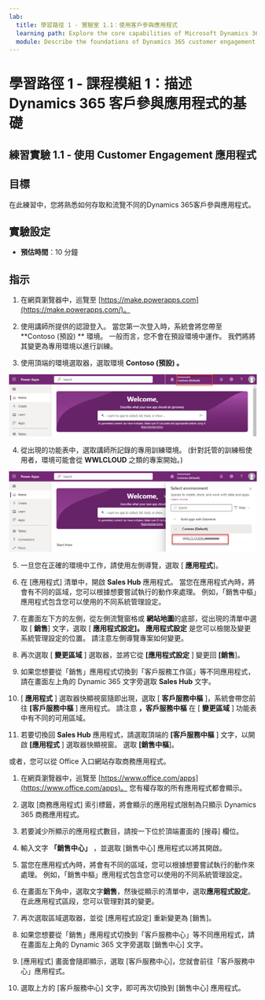 ```yaml
---
lab:
  title: 學習路徑 1 - 實驗室 1.1：使用客戶參與應用程式
  learning path: Explore the core capabilities of Microsoft Dynamics 365 customer engagement apps
  module: Describe the foundations of Dynamics 365 customer engagement apps
---
```


學習路徑 1 - 課程模組 1：描述 Dynamics 365 客戶參與應用程式的基礎
========================

## 練習實驗 1.1 - 使用 Customer Engagement 應用程式 

## 目標

在此練習中，您將熟悉如何存取和流覽不同的Dynamics 365客戶參與應用程式。 

## 實驗設定

  - **預估時間**：10 分鐘

## 指示

1. 在網頁瀏覽器中，巡覽至 [https://make.powerapps.com](https://make.powerapps.com/)。 

2. 使用講師所提供的認證登入。 當您第一次登入時，系統會將您帶至 **Contoso (預設) ** 環境。 一般而言，您不會在預設環境中運作。 我們將將其變更為專用環境以進行訓練。 

3.  使用頂端的環境選取器，選取環境 **Contoso (預設) 。** 

![選取環境](media/lab-11-work-with-customer-engagement-apps-01.png)

4. 從出現的功能表中，選取講師所記錄的專用訓練環境。  (針對託管的訓練租使用者，環境可能會從 **WWLCLOUD** 之類的專案開始。) 

![驗證環境](media/lab-11-work-with-customer-engagement-apps-02.png)

5. 一旦您在正確的環境中工作，請使用左側導覽，選取 [ **應用程式**]。 

6. 在 [應用程式] 清單中，開啟 **Sales Hub** 應用程式。 當您在應用程式內時，將會有不同的區域，您可以根據想要嘗試執行的動作來處理。 例如，「銷售中樞」應用程式包含您可以使用的不同系統管理設定。

7. 在畫面左下方的左側，從左側流覽窗格或 **網站地圖**的底部，從出現的清單中選取 [ **銷售**] 文字，選取 [ **應用程式設定]。** **應用程式設定** 是您可以檢閱及變更系統管理設定的位置。 請注意左側導覽專案如何變更。

8. 再次選取 [ **變更區域** ] 選取器，並將它從 **[應用程式設定** ] 變更回 **[銷售**]。

9. 如果您想要從「銷售」應用程式切換到「客戶服務工作區」等不同應用程式，請在畫面左上角的 Dynamic 365 文字旁選取 **Sales Hub** 文字。

10.  [ **應用程式** ] 選取器快顯視窗隨即出現，選取 [ **客戶服務中樞** ]，系統會帶您前往 **[客戶服務中樞** ] 應用程式。 請注意 **，客戶服務中樞** 在 [ **變更區域** ] 功能表中有不同的可用區域。

11. 若要切換回 **Sales Hub** 應用程式，請選取頂端的 **[客戶服務中樞** ] 文字，以開啟 **[應用程式** ] 選取器快顯視窗。 選取 **[銷售中樞**]。

或者，您可以從 Office 入口網站存取商務應用程式。 

1. 在網頁瀏覽器中，巡覽至 [https://www.office.com/apps](https://www.office.com/apps)。 您有權存取的所有應用程式都會顯示。

2. 選取 [商務應用程式] 索引標籤，將會顯示的應用程式限制為只顯示 Dynamics 365 商務應用程式。

3. 若要減少所顯示的應用程式數目，請按一下位於頂端畫面的 [搜尋] 欄位。

4. 輸入文字 **「銷售中心」** ，並選取 [銷售中心] 應用程式以將其開啟。

5. 當您在應用程式內時，將會有不同的區域，您可以根據想要嘗試執行的動作來處理。 例如，「銷售中樞」應用程式包含您可以使用的不同系統管理設定。

6. 在畫面左下角中，選取文字**銷售**，然後從顯示的清單中，選取**應用程式設定**。 在此應用程式區段，您可以管理對其的變更。

7. 再次選取區域選取器，並從 [應用程式設定] 重新變更為 [銷售]。

8. 如果您想要從「銷售」應用程式切換到「客戶服務中心」等不同應用程式，請在畫面左上角的 Dynamic 365 文字旁選取 [銷售中心] 文字。

9. [應用程式] 畫面會隨即顯示，選取 [客戶服務中心]，您就會前往「客戶服務中心」應用程式。

10. 選取上方的 [客戶服務中心] 文字，即可再次切換到 [銷售中心] 應用程式。
